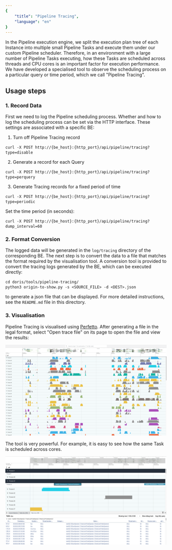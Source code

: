 ```yaml
---
{
    "title": "Pipeline Tracing",
    "language": "en"
}
---
```


<!-- 
Licensed to the Apache Software Foundation (ASF) under one
or more contributor license agreements.  See the NOTICE file
distributed with this work for additional information
regarding copyright ownership.  The ASF licenses this file
to you under the Apache License, Version 2.0 (the
"License"); you may not use this file except in compliance
with the License.  You may obtain a copy of the License at

  http://www.apache.org/licenses/LICENSE-2.0

Unless required by applicable law or agreed to in writing,
software distributed under the License is distributed on an
"AS IS" BASIS, WITHOUT WARRANTIES OR CONDITIONS OF ANY
KIND, either express or implied.  See the License for the
specific language governing permissions and limitations
under the License.
-->



In the Pipeline execution engine, we split the execution plan tree of each Instance into multiple small Pipeline Tasks and execute them under our custom Pipeline scheduler. Therefore, in an environment with a large number of Pipeline Tasks executing, how these Tasks are scheduled across threads and CPU cores is an important factor for execution performance. We have developed a specialised tool to observe the scheduling process on a particular query or time period, which we call "Pipeline Tracing".

## Usage steps

### 1. Record Data

First we need to log the Pipeline scheduling process. Whether and how to log the scheduling process can be set via the HTTP interface. These settings are associated with a specific BE:

1. Turn off Pipeline Tracing record

```shell
curl -X POST http://{be_host}:{http_port}/api/pipeline/tracing?type=disable
```

2. Generate a record for each Query

```shell
curl -X POST http://{be_host}:{http_port}/api/pipeline/tracing?type=perquery
```

3. Generate Tracing records for a fixed period of time

```shell
curl -X POST http://{be_host}:{http_port}/api/pipeline/tracing?type=periodic
```

Set the time period (in seconds):
```shell
curl -X POST http://{be_host}:{http_port}/api/pipeline/tracing?dump_interval=60
```

### 2. Format Conversion

The logged data will be generated in the `log/tracing` directory of the corresponding BE. The next step is to convert the data to a file that matches the format required by the visualisation tool. A conversion tool is provided to convert the tracing logs generated by the BE, which can be executed directly:

```shell
cd doris/tools/pipeline-tracing/
python3 origin-to-show.py -s <SOURCE_FILE> -d <DEST>.json
```

to generate a json file that can be displayed. For more detailed instructions, see the `README.md` file in this directory.

### 3. Visualisation

Pipeline Tracing is visualised using [Perfetto](https://ui.perfetto.dev/). After generating a file in the legal format, select "Open trace file" on its page to open the file and view the results:

![](/images/tracing1.png)

The tool is very powerful. For example, it is easy to see how the same Task is scheduled across cores.

![](/images/tracing2.png)
